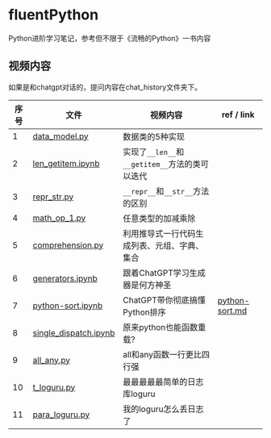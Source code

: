 # fluentPython
Python进阶学习笔记，参考但不限于《流畅的Python》一书内容

## 视频内容
如果是和chatgpt对话的，提问内容在chat_history文件夹下。

| 序号 | 文件 | 视频内容 | ref / link|
| --- | --- | --- |--- |
| 1 | [data_model.py](data_model.py) | 数据类的5种实现 |
| 2 | [len_getitem.ipynb](len_getitem.ipynb) | 实现了`__len__`和`__getitem__`方法的类可以迭代 |
| 3 | [repr_str.py](repr_str.py) | `__repr__`和`__str__`方法的区别 |
| 4 | [math_op_1.py](math_op_1.py) | 任意类型的加减乘除 |
| 5 | [comprehension.py](comprehension.py) | 利用推导式一行代码生成列表、元组、字典、集合 |
| 6 | [generators.ipynb](generators.ipynb) | 跟着ChatGPT学习生成器是何方神圣 |
| 7 | [python-sort.ipynb](python-sort.ipynb) | ChatGPT带你彻底搞懂Python排序 | [python-sort.md](chat_history/python-sort.md) |
| 8 | [single_dispatch.ipynb](single_dispatch.ipynb) | 原来python也能函数重载? | 
| 9 | [all_any.py](all_any.py) | all和any函数一行更比四行强 |
| 10 | [t_loguru.py](t_loguru.py) | 最最最最最简单的日志库loguru |
| 11 | [para_loguru.py](para_loguru.py) | 我的loguru怎么丢日志了 | 